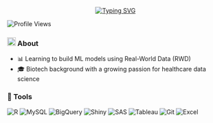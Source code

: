 <p align="center">
  <a href="https://git.io/typing-svg">
    <img src="https://readme-typing-svg.demolab.com?font=Exo+2&pause=1000&color=0EF783&center=true&vCenter=true&width=435&lines=Hi!+I'm+Riya+Bhandari;On+a+Journey+from+BioTech+to+Data+Science;Self-Taught+Data+Analyst;Learning+through+New+Explorations" alt="Typing SVG" />
  </a>
</p>

![Profile Views](https://komarev.com/ghpvc/?username=riyabhandari07&color=0EF783)

### <img src="https://img.icons8.com/ios/50/000000/person-female.png" width="20"/> About 

- 📊 Learning to build ML models using Real-World Data (RWD) 
- 🎓 Biotech background with a growing passion for healthcare data science  

### 🚀 Tools

![R](https://img.shields.io/badge/R-276DC3?style=for-the-badge&logo=r&logoColor=white)
![MySQL](https://img.shields.io/badge/MySQL-005C84?style=for-the-badge&logo=mysql&logoColor=white)
![BigQuery](https://img.shields.io/badge/BigQuery-4285F4?style=for-the-badge&logo=googlebigquery&logoColor=white)
![Shiny](https://img.shields.io/badge/Shiny-RStudio-blue?style=for-the-badge&logo=R&logoColor=white)
![SAS](https://img.shields.io/badge/SAS-0278AA?style=for-the-badge&logo=sas&logoColor=white)
![Tableau](https://img.shields.io/badge/Tableau-E97627?style=for-the-badge&logo=tableau&logoColor=white)
![Git](https://img.shields.io/badge/Git-F05032?style=for-the-badge&logo=git&logoColor=white)
![Excel](https://img.shields.io/badge/Excel-217346?style=for-the-badge&logo=microsoft-excel&logoColor=white)






